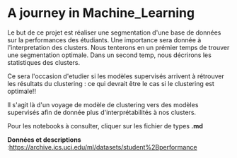 # A journey in Machine_Learning


Le but de ce projet est réaliser une segmentation d'une base de données sur la performances des étudiants.
Une importance sera donnée à l'interpretation des clusters.
Nous tenterons en un prémier temps de trouver une segmentation optimale.
Dans un second temp, nous décrirons les  statistiques des clusters.

 Ce sera l'occasion d'etudier  si les modèles supervisés arrivent à rétrouver les résultats du clustering : ce qui devrait être le cas si le clustering est optimale!!

Il s'agit là d'un voyage de modèle de clustering vers des modèles supervisés afin de donnée plus d'interprétabilités à nos clusters.


Pour les notebooks à consulter, cliquer sur les fichier de types **.md**





**Données et descriptions** :https://archive.ics.uci.edu/ml/datasets/student%2Bperformance
